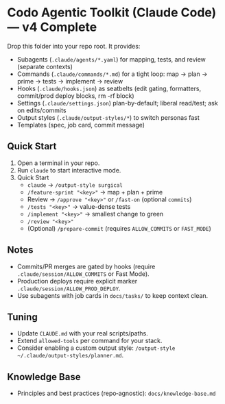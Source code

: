 # Codo Agentic Toolkit (Claude Code) — v4 Complete

Drop this folder into your repo root. It provides:
- Subagents (`.claude/agents/*.yaml`) for mapping, tests, and review (separate contexts)
- Commands (`.claude/commands/*.md`) for a tight loop: map → plan → prime → tests → implement → review
- Hooks (`.claude/hooks.json`) as seatbelts (edit gating, formatters, commit/prod deploy blocks, rm -rf block)
- Settings (`.claude/settings.json`) plan-by-default; liberal read/test; ask on edits/commits
- Output styles (`.claude/output-styles/*`) to switch personas fast
- Templates (spec, job card, commit message)

## Quick Start
1) Open a terminal in your repo.
2) Run `claude` to start interactive mode.
3) Quick Start
   - `claude` → `/output-style surgical`
   - `/feature-sprint "<key>"` → map + plan + prime
   - Review → `/approve "<key>"` or `/fast-on` (optional `commits`)
   - `/tests "<key>"` → value-dense tests
   - `/implement "<key>"` → smallest change to green
   - `/review "<key>"`
   - (Optional) `/prepare-commit` (requires `ALLOW_COMMITS` or `FAST_MODE`)

## Notes
- Commits/PR merges are gated by hooks (require `.claude/session/ALLOW_COMMITS` or Fast Mode).
- Production deploys require explicit marker `.claude/session/ALLOW_PROD_DEPLOY`.
- Use subagents with job cards in `docs/tasks/` to keep context clean.

## Tuning
- Update `CLAUDE.md` with your real scripts/paths.
- Extend `allowed-tools` per command for your stack.
- Consider enabling a custom output style: `/output-style ~/.claude/output-styles/planner.md`.

## Knowledge Base
- Principles and best practices (repo‑agnostic): `docs/knowledge-base.md`
